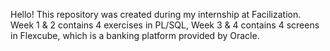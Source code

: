 Hello! 
This repository was created during my internship at Facilization.
Week 1 & 2 contains 4 exercises in PL/SQL, Week 3 & 4 contains 4 screens in Flexcube, which is a banking platform provided by Oracle.
